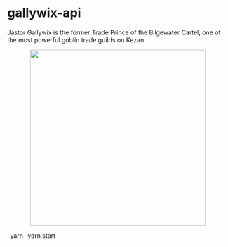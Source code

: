 # gallywix-api
Jastor Gallywix is the former Trade Prince of the Bilgewater Cartel, one of the most powerful goblin trade guilds on Kezan.

<p align="center">
    <img src="https://i.imgur.com/iOUzHf5.png" alt="" width="400">
</p>


-yarn
-yarn start
